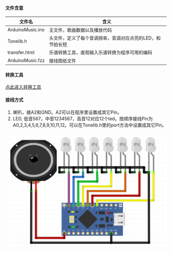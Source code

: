 #### 文件含意
|文件名|含义|
|--|--|
|ArduinoMusic.ino|主文件，歌曲数据以及播放代码|
|Tonelib.h|头文件，定义了每个音调频率，音调对应点亮的LED，和节拍长短|
|transfer.html|乐谱转换工具，直观输入乐谱转换为程序可用的编码|
|ArduinoMusic.fzz|接线图纸文件|

#### 转换工具
[点此进入转换工具](//troncool.github.io/practice/Arduino/ArduinoMusic/transfer.html)

#### 接线方式
1. 喇叭，接A2和GND。A2可以在程序里设置成其它Pin。
2. LED, 低音567，中音1234567，高音12对应12个led。按顺序接线Pin为 A0,2,3,4,5,6,7,8,9,10,11,12。可以在Tonelib.h里的port方法中设置成其它Pin。

![接线图](fig.png)


